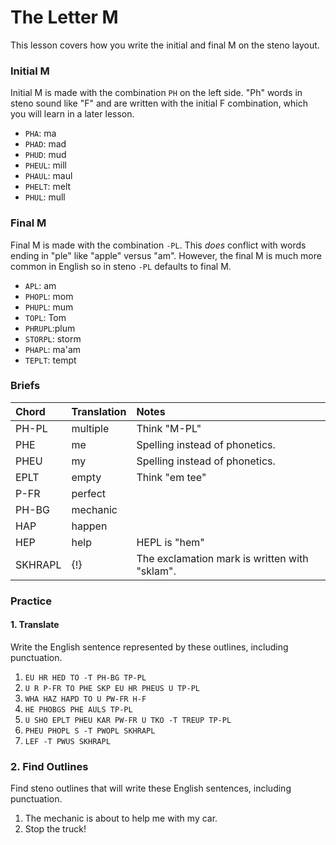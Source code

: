 # The Letter M

This lesson covers how you write the initial and final M on the steno layout.

### Initial M

Initial M is made with the combination `PH` on the left side. "Ph" words in steno sound like "F" and are written with the initial F combination, which you will learn in a later lesson.

* `PHA`: ma
* `PHAD`: mad
* `PHUD`: mud
* `PHEUL`: mill
* `PHAUL`: maul
* `PHELT`: melt
* `PHUL`: mull

### Final M

Final M is made with the combination `-PL`. This _does_ conflict with words ending in "ple" like "apple" versus "am". However, the final M is much more common in English so in steno `-PL` defaults to final M.

* `APL`: am
* `PHOPL`: mom
* `PHUPL`: mum
* `TOPL`: Tom
* `PHRUPL`:plum
* `STORPL`: storm
* `PHAPL`: ma'am
* `TEPLT`: tempt

### Briefs

| Chord | Translation | Notes |
| :--- | :--- | :--- |
| PH-PL | multiple | Think "M-PL" |
| PHE | me | Spelling instead of phonetics. |
| PHEU | my | Spelling instead of phonetics. |
| EPLT | empty | Think "em tee" |
| P-FR | perfect |  |
| PH-BG | mechanic |  |
| HAP | happen |  |
| HEP | help | HEPL is "hem" |
| SKHRAPL | {!} | The exclamation mark is written with "sklam". |

### Practice

#### 1. Translate

Write the English sentence represented by these outlines, including punctuation.

1. `EU HR HED TO -T PH-BG TP-PL`
2. `U R P-FR TO PHE SKP EU HR PHEUS U TP-PL`
3. `WHA HAZ HAPD TO U PW-FR H-F`
4. `HE PHOBGS PHE AULS TP-PL`
5. `U SHO EPLT PHEU KAR PW-FR U TKO -T TREUP TP-PL`
6. `PHEU PHOPL S -T PWOPL SKHRAPL`
7. `LEF -T PWUS SKHRAPL`

### 2. Find Outlines

Find steno outlines that will write these English sentences, including punctuation.

1. The mechanic is about to help me with my car.
2. Stop the truck!





